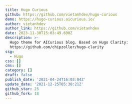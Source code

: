 ```yaml
---
title: Hugo Curious
github: https://github.com/vietanhdev/hugo-curious
demo: https://hugo-curious.aicurious.io/
author: vietanhdev
author_link: https://github.com/vietanhdev
date: 2023-11-30T15:03:49.690Z
description: >-
  Hugo theme for AICurious blog. Based on Hugo Clarity:
  https://github.com/chipzoller/hugo-clarity
ssg:
  - Hugo
css: []
cms: []
category: []
draft: false
publish_date: '2021-04-24T16:03:04Z'
update_date: '2021-12-25T05:30:21Z'
github_star: 25
github_fork: 18
---
```

